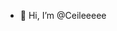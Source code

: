 - 👋 Hi, I’m @Ceileeeee


<!---
Ceilemarie/Ceilemarie is a ✨ special ✨ repository because its `README.md` (this file) appears on your GitHub profile.
You can click the Preview link to take a look at your changes.
--->

